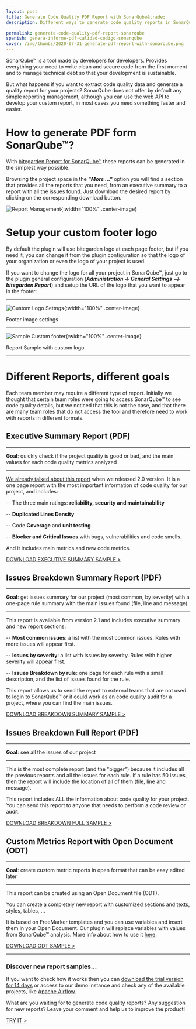 ```yaml
---
layout: post
title: Generate Code Quality PDF Report with SonarQube&trade; 
description: Different ways to generate code quality reports in SonarQube&trade; with the most valuable information 

permalink: generate-code-quality-pdf-report-sonarqube
spanish: genera-informe-pdf-calidad-codigo-sonarqube
cover: /img/thumbs/2020-07-31-generate-pdf-report-with-sonarqube.png
---
```


SonarQube&trade; is a tool made by developers for developers. Provides everything your need to write clean and secure code 
from the first moment and to manage technical debt so that your development is sustainable.
                 
But what happens if you want to extract code quality data and generate a quality report for your projects? 
SonarQube does not offer by default any simple reporting management, although you can use the web API to develop your
custom report, in most cases you need something faster and easier.
 
# How to generate PDF form SonarQube&trade;?

With [bitegarden Report for SonarQube&trade;](/sonarqube-report) these reports can be generated
in the simplest way possible.

Browsing the project space in the ___"More ..."___ option you will find a section that provides all the reports that
you need, from an executive summary to a report with all the issues found. Just download the desired report by 
clicking on the corresponding download button.

![Report Management](/img/sonarqube-report/bitegarden-report-management.png){:width="100%" .center-image}

# Setup your custom footer logo

By default the plugin will use bitegarden logo at each page footer, but if you need it, you can change it
from the plugin configuration so that the logo of your organization or even the logo of your project is used.

If you want to change the logo for all your project in SonarQube&trade;, just go to the
plugin general configuration (___Administration -> General Settings --> bitegarden Report___) and setup the URL of the logo that
you want to appear in the footer:

---

![Custom Logo Settngs](/img/sonarqube-report/bitegarden-report-logo-global-settings.png){:width="100%" .center-image}

<p class="center-text">
    Footer image settings
</p>

--- 

![Sample Custom footer](/img/posts/2020-07-31-bitegarden-report-logo-sample.png){:width="100%" .center-image}

<p class="center-text">
    Report Sample with custom logo
</p>

---

# Different Reports, different goals

Each team member may require a different type of report. Initially we thought that certain team roles
were going to access SonarQube&trade; to see code quality details, but we noticed that this is not the case, and
that there are many team roles that do not access the tool and therefore need to work with reports in 
different formats.

## Executive Summary Report (PDF)

---

**Goal**: quickly check if the project quality is good or bad, and the main values for each code quality metrics analyzed 

---

[We already talked about this report](/report-2-0-released) when we released 2.0 version. It is a one page report with
the most important information of code quality for our project, and includes:

-- The three main ratings: **reliability, security and maintainability**

-- **Duplicated Lines Density**

-- Code **Coverage** and **unit testing**

-- **Blocker and Critical Issues** with bugs, vulnerabilities and code smells.

And it includes main metrics and new code metrics. 

<a href="http://sonarqube.bitegarden.com/api/bitegarden/report/pdf?resource=apache:airflow&branch=master" target="_blank" class="btn btn-primary btn-call-to-action fancybox">DOWNLOAD EXECUTIVE SUMMARY SAMPLE ></a>

## Issues Breakdown Summary Report (PDF)

---

**Goal**: get issues summary for our project (most common, by severity) with a one-page rule summary with the main 
issues found (file, line and message)  

---

This report is available from version 2.1 and includes executive summary and new report sections:

-- **Most common issues**: a list with the most common issues. Rules with more issues will appear first.

-- **Issues by severity**: a list with issues by severity. Rules with higher severity will appear first. 

-- **Issues Breakdown by rule**: one page for each rule with a small description, and the list of issues found for the rule. 

This report allows us to send the report to external teams that are not used to login to SonarQube&trade; or it could work as
an code quality audit for a project, where you can find the main issues.
 
<a href="http://sonarqube.bitegarden.com/api/bitegarden/report/pdf_issues_breakdown?resource=apache:airflow&branch=master" target="_blank" class="btn btn-primary btn-call-to-action fancybox">DOWNLOAD BREAKDOWN SUMMARY SAMPLE ></a>

## Issues Breakdown Full Report (PDF)

---

**Goal**: see all the issues of our project

---
  
This is the most complete report (and the "bigger") because it includes all the previous reports and all the issues 
for each rule. If a rule has 50 issues, then the report will include the location of all of them (file, line and message).
 
This report includes ALL the information about code quality for your project. You can send this report to anyone that needs
to perform a code review or audit.  

<a href="http://sonarqube.bitegarden.com/api/bitegarden/report/pdf_full_issues_breakdown?resource=apache:airflow&branch=master" target="_blank" class="btn btn-primary btn-call-to-action fancybox">DOWNLOAD BREAKDOWN FULL SAMPLE ></a>

## Custom Metrics Report with Open Document (ODT)

---

**Goal**: create custom metric reports in open format that can be easy edited later   

---
  
This report can be created using an Open Document file (ODT).

You can create a completely new report with customized sections and texts, styles, tables, ... 

It is based on FreeMarker templates and you can use variables and insert them in your Open Document. Our plugin will 
replace variables with values from SonarQube&trade; analysis. More info about how to use it [here](/sonarqube-report-documentation).
 
<a href="http://sonarqube.bitegarden.com/api/bitegarden/report/odt?resource=apache:airflow&branch=master" target="_blank" class="btn btn-primary btn-call-to-action fancybox">DOWNLOAD ODT SAMPLE ></a>

--- 

### Discover new report samples...

If you want to check how it works then you can [download the trial version for 14 days](/sonarqube-report-trial-form) or
access to our demo instance and check any of the available projects, like [Apache Airflow](http://sonarqube.bitegarden.com/project/extension/bitegardenReport/report_page?id=apache%3Aairflow&qualifier=TRK).

What are you waiting for to generate code quality reports? Any suggestion for new reports? Leave your comment and help us to
improve the product!

<a class="btn btn-primary btn-call-to-action fancybox" href="/sonarqube-report-trial-form">TRY IT ></a>

